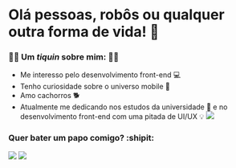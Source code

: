 # Olá pessoas, robôs ou qualquer outra forma de vida! 👋



### 🤙🏼 Um *tiquin* sobre mim: :rainbow_flag:
* Me interesso pelo desenvolvimento front-end 💻
* Tenho curiosidade sobre o universo mobile 📱
* Amo cachorros 🐕
* Atualmente me dedicando nos estudos da universidade 📔 e no desenvolvimento front-end com uma pitada de UI/UX :bulb: 
[<img src = "https://img.shields.io/badge/Dribbble-EA4C89?style=for-the-badge&logo=dribbble&logoColor=white">](https://dribbble.com/Izabela_Anyz)

### Quer bater um papo comigo? :shipit:
[<img src = "https://img.shields.io/badge/instagram-%23E4405F.svg?&style=for-the-badge&logo=instagram&logoColor=white">](https://www.instagram.com/iz_abela/) <addr>
[<img src="https://img.shields.io/badge/LinkedIn-0077B5?style=for-the-badge&logo=linkedin&logoColor=white">](https://www.linkedin.com/in/izabela-da-silva-neves-094364197/)

<!--
**Izabela-dsn/Izabela-dsn** is a ✨ _special_ ✨ repository because its `README.md` (this file) appears on your GitHub profile.

Here are some ideas to get you started:

- 🔭 I’m currently working on ...
- 🌱 I’m currently learning ...
- 👯 I’m looking to collaborate on ...
- 🤔 I’m looking for help with ...
- 💬 Ask me about ...
- 📫 How to reach me: ...
- 😄 Pronouns: ...
- ⚡ Fun fact: ...
-->

